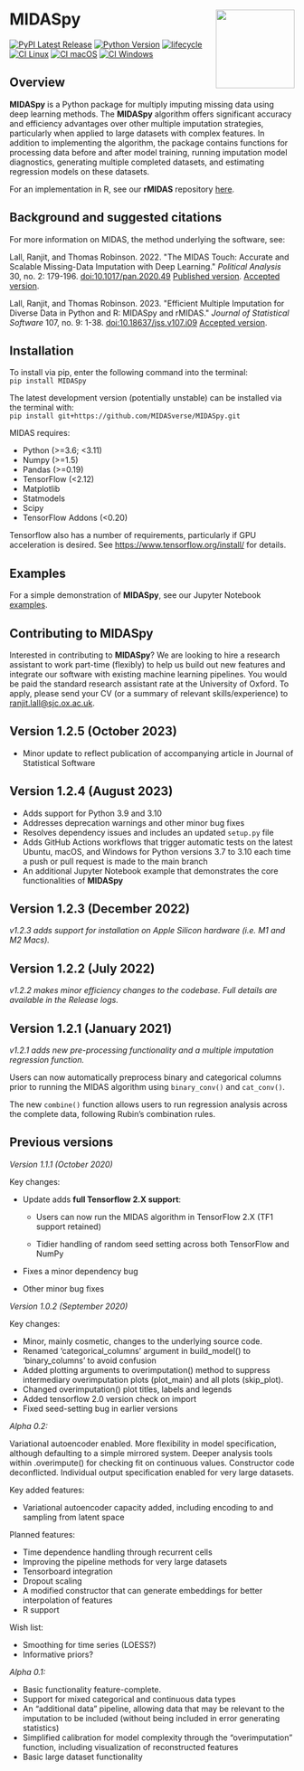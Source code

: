 
# MIDASpy<img src='MIDASpy_logo.png' align="right" height="139" /></a>

[![PyPI Latest Release](https://img.shields.io/pypi/v/midaspy.svg)](https://pypi.org/project/midaspy/)
[![Python Version](https://img.shields.io/badge/python-3.6%20%7C%203.7%20%7C%203.8%20%7C%203.9%20%7C%203.10-blue)](https://pypi.org/project/midaspy/)
[![lifecycle](https://img.shields.io/badge/lifecycle-maturing-blue.svg)](https://lifecycle.r-lib.org/articles/stages.html)
[![CI Linux](https://github.com/edvinskis/MIDASpy/actions/workflows/testlinux.yml/badge.svg)](https://github.com/edvinskis/MIDASpy/actions/workflows/testlinux.yml)
[![CI macOS](https://github.com/edvinskis/MIDASpy/actions/workflows/testmacos.yml/badge.svg)](https://github.com/edvinskis/MIDASpy/actions/workflows/testmacos.yml)
[![CI Windows](https://github.com/edvinskis/MIDASpy/actions/workflows/testwindows.yml/badge.svg)](https://github.com/edvinskis/MIDASpy/actions/workflows/testwindows.yml)

## Overview

**MIDASpy** is a Python package for multiply imputing missing data using
deep learning methods. The **MIDASpy** algorithm offers significant
accuracy and efficiency advantages over other multiple imputation
strategies, particularly when applied to large datasets with complex
features. In addition to implementing the algorithm, the package contains
functions for processing data before and after model training, running
imputation model diagnostics, generating multiple completed datasets,
and estimating regression models on these datasets.

For an implementation in R, see our **rMIDAS** repository
[here](https://github.com/MIDASverse/rMIDAS).

## Background and suggested citations

For more information on MIDAS, the method underlying the software, see:

Lall, Ranjit, and Thomas Robinson. 2022. "The MIDAS Touch: Accurate and Scalable Missing-Data Imputation with Deep Learning." _Political Analysis_ 30, no. 2: 179-196. [doi:10.1017/pan.2020.49](https://doi.org/doi:10.1017/pan.2020.49) [Published version](https://ranjitlall.github.io/assets/pdf/Lall%20and%20Robinson%202022%20PA.pdf). [Accepted version](http://eprints.lse.ac.uk/108170/1/Lall_Robinson_PA_Forthcoming.pdf).

Lall, Ranjit, and Thomas Robinson. 2023. "Efficient Multiple Imputation for Diverse Data in Python and R: MIDASpy and rMIDAS." _Journal of Statistical Software_ 107, no. 9: 1-38. [doi:10.18637/jss.v107.i09](https://doi.org/doi:10.18637/jss.v107.i09) [Accepted version](https://ranjitlall.github.io/assets/pdf/jss4379.pdf).

## Installation

To install via pip, enter the following command into the terminal:  
`pip install MIDASpy`

The latest development version (potentially unstable) can be installed
via the terminal with:  
`pip install git+https://github.com/MIDASverse/MIDASpy.git`

MIDAS requires:

  - Python (>=3.6; <3.11)
  - Numpy (>=1.5)
  - Pandas (>=0.19)
  - TensorFlow (<2.12)
  - Matplotlib
  - Statmodels
  - Scipy
  - TensorFlow Addons (<0.20)

Tensorflow also has a number of requirements, particularly if GPU acceleration is desired. See <https://www.tensorflow.org/install/> for details.

## Examples

For a simple demonstration of **MIDASpy**, see our Jupyter Notebook
[examples](https://github.com/MIDASverse/MIDASpy/blob/master/Examples/).

## Contributing to MIDASpy

Interested in contributing to **MIDASpy**? We are looking to hire a research assistant to work part-time (flexibly) to help us build out new features and integrate our software with existing machine learning pipelines. You would be paid the standard research assistant rate at the University of Oxford. To apply, please send your CV (or a summary of relevant skills/experience) to ranjit.lall@sjc.ox.ac.uk.

## Version 1.2.5 (October 2023)

- Minor update to reflect publication of accompanying article in Journal of Statistical Software

## Version 1.2.4 (August 2023)

- Adds support for Python 3.9 and 3.10
- Addresses deprecation warnings and other minor bug fixes
- Resolves dependency issues and includes an updated `setup.py` file
- Adds GitHub Actions workflows that trigger automatic tests on the latest Ubuntu, macOS, and Windows for Python versions 3.7 to 3.10 each time a push or pull request is made to the main branch
- An additional Jupyter Notebook example that demonstrates the core functionalities of **MIDASpy**

## Version 1.2.3 (December 2022)

*v1.2.3 adds support for installation on Apple Silicon hardware (i.e. M1 and M2 Macs).*

## Version 1.2.2 (July 2022)

*v1.2.2 makes minor efficiency changes to the codebase. Full details are available in the Release logs.*

## Version 1.2.1 (January 2021)

*v1.2.1 adds new pre-processing functionality and a multiple imputation regression function.*

Users can now automatically preprocess binary and categorical columns prior to running the MIDAS algorithm using `binary_conv()` and `cat_conv()`.

The new `combine()` function allows users to run regression analysis across the complete data, following Rubin’s combination rules.

## Previous versions

*Version 1.1.1 (October 2020)*

Key changes:

  - Update adds **full Tensorflow 2.X support**:

    - Users can now run the MIDAS algorithm in TensorFlow 2.X (TF1 support
    retained)

    - Tidier handling of random seed setting across both TensorFlow and
    NumPy
    
  - Fixes a minor dependency bug
  
  - Other minor bug fixes

*Version 1.0.2 (September 2020)*

Key changes:

  - Minor, mainly cosmetic, changes to the underlying source code.
  - Renamed ‘categorical\_columns’ argument in build\_model() to
    ‘binary\_columns’ to avoid confusion
  - Added plotting arguments to overimputation() method to suppress
    intermediary overimputation plots (plot\_main) and all plots
    (skip\_plot).
  - Changed overimputation() plot titles, labels and legends
  - Added tensorflow 2.0 version check on import
  - Fixed seed-setting bug in earlier versions

*Alpha 0.2:*

Variational autoencoder enabled. More flexibility in model
specification, although defaulting to a simple mirrored system. Deeper
analysis tools within .overimpute() for checking fit on continuous
values. Constructor code deconflicted. Individual output specification
enabled for very large datasets.

Key added features:

  - Variational autoencoder capacity added, including encoding to and
    sampling from latent space

Planned features:

  - Time dependence handling through recurrent cells
  - Improving the pipeline methods for very large datasets
  - Tensorboard integration
  - Dropout scaling
  - A modified constructor that can generate embeddings for better
    interpolation of features
  - R support

Wish list:

  - Smoothing for time series (LOESS?)
  - Informative priors?

*Alpha 0.1:*

  - Basic functionality feature-complete.
  - Support for mixed categorical and continuous data types
  - An “additional data” pipeline, allowing data that may be relevant to
    the imputation to be included (without being included in error
    generating statistics)
  - Simplified calibration for model complexity through the
    “overimputation” function, including visualization of
    reconstructed features
  - Basic large dataset functionality
